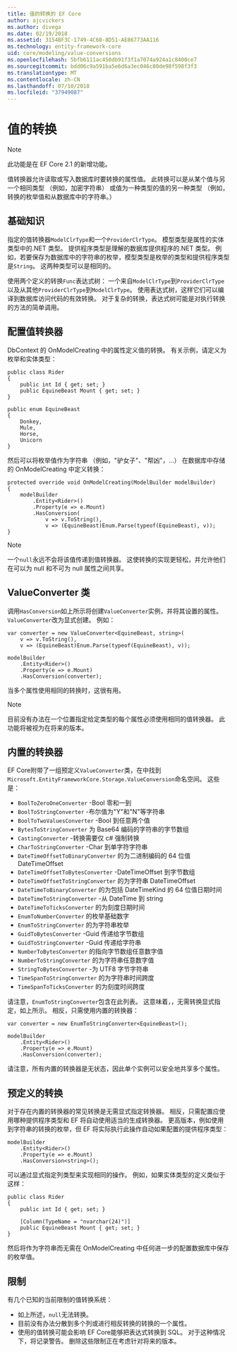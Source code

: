 ```yaml
---
title: 值的转换的 EF Core
author: ajcvickers
ms.author: divega
ms.date: 02/19/2018
ms.assetid: 3154BF3C-1749-4C60-8D51-AE86773AA116
ms.technology: entity-framework-core
uid: core/modeling/value-conversions
ms.openlocfilehash: 5bfb6111ac450db91f3f1a7074a924a1c8400ce7
ms.sourcegitcommit: bdd06c9a591ba5e6d6a3ec046c80de98f598f3f3
ms.translationtype: MT
ms.contentlocale: zh-CN
ms.lasthandoff: 07/10/2018
ms.locfileid: "37949087"
---
```

# <a name="value-conversions"></a>值的转换

> [!NOTE]  
> 此功能是在 EF Core 2.1 的新增功能。

值转换器允许读取或写入数据库时要转换的属性值。 此转换可以是从某个值与另一个相同类型 （例如，加密字符串） 或值为一种类型的值的另一种类型 （例如，转换的枚举值和从数据库中的字符串。）

## <a name="fundamentals"></a>基础知识

指定的值转换器`ModelClrType`和一个`ProviderClrType`。 模型类型是属性的实体类型中的.NET 类型。 提供程序类型是理解的数据库提供程序的.NET 类型。 例如，若要保存为数据库中的字符串的枚举，模型类型是枚举的类型和提供程序类型是`String`。 这两种类型可以是相同的。

使用两个定义的转换`Func`表达式树： 一个来自`ModelClrType`到`ProviderClrType`以及从其他`ProviderClrType`到`ModelClrType`。 使用表达式树，这样它们可以编译到数据库访问代码的有效转换。 对于复杂的转换，表达式树可能是对执行转换的方法的简单调用。

## <a name="configuring-a-value-converter"></a>配置值转换器

DbContext 的 OnModelCreating 中的属性定义值的转换。 有关示例，请定义为枚举和实体类型：
```Csharp
public class Rider
{
    public int Id { get; set; }
    public EquineBeast Mount { get; set; }
}

public enum EquineBeast
{
    Donkey,
    Mule,
    Horse,
    Unicorn
}
```
然后可以将枚举值作为字符串 （例如，"驴女子"、"帮凶"，...） 在数据库中存储的 OnModelCreating 中定义转换：
```Csharp
protected override void OnModelCreating(ModelBuilder modelBuilder)
{
    modelBuilder
        .Entity<Rider>()
        .Property(e => e.Mount)
        .HasConversion(
            v => v.ToString(),
            v => (EquineBeast)Enum.Parse(typeof(EquineBeast), v));
}
```
> [!NOTE]  
> 一个`null`永远不会将该值传递到值转换器。 这使转换的实现更轻松，并允许他们在可以为 null 和不可为 null 属性之间共享。

## <a name="the-valueconverter-class"></a>ValueConverter 类

调用`HasConversion`如上所示将创建`ValueConverter`实例，并将其设置的属性。 `ValueConverter`改为显式创建。 例如：
```Csharp
var converter = new ValueConverter<EquineBeast, string>(
    v => v.ToString(),
    v => (EquineBeast)Enum.Parse(typeof(EquineBeast), v));

modelBuilder
    .Entity<Rider>()
    .Property(e => e.Mount)
    .HasConversion(converter);
```
当多个属性使用相同的转换时，这很有用。

> [!NOTE]  
> 目前没有办法在一个位置指定给定类型的每个属性必须使用相同的值转换器。 此功能将被视为在将来的版本。

## <a name="built-in-converters"></a>内置的转换器

EF Core附带了一组预定义`ValueConverter`类，在中找到`Microsoft.EntityFrameworkCore.Storage.ValueConversion`命名空间。 这些是：
* `BoolToZeroOneConverter` -Bool 零和一到
* `BoolToStringConverter` -布尔值为"Y"和"N"等字符串
* `BoolToTwoValuesConverter` -Bool 到任意两个值
* `BytesToStringConverter` 为 Base64 编码的字符串的字节数组
* `CastingConverter` -转换需要仅 c# 强制转换
* `CharToStringConverter` -Char 到单字符字符串
* `DateTimeOffsetToBinaryConverter` 的为二进制编码的 64 位值 DateTimeOffset
* `DateTimeOffsetToBytesConverter` -DateTimeOffset 到字节数组
* `DateTimeOffsetToStringConverter` 的为字符串 DateTimeOffset
* `DateTimeToBinaryConverter` 的为包括 DateTimeKind 的 64 位值日期时间
* `DateTimeToStringConverter` -从 DateTime 到 string
* `DateTimeToTicksConverter` 的为刻度日期时间
* `EnumToNumberConverter` 的枚举基础数字
* `EnumToStringConverter` 的为字符串枚举
* `GuidToBytesConverter` -Guid 传递给字节数组
* `GuidToStringConverter` -Guid 传递给字符串
* `NumberToBytesConverter` 的指向字节数组任意数字值
* `NumberToStringConverter` 的为字符串任意数字值
* `StringToBytesConverter` -为 UTF8 字节字符串
* `TimeSpanToStringConverter` 的为字符串时间跨度
* `TimeSpanToTicksConverter` 的为刻度时间跨度

请注意，`EnumToStringConverter`包含在此列表。 这意味着，，无需转换显式指定，如上所示。 相反，只需使用内置的转换器：
```Csharp
var converter = new EnumToStringConverter<EquineBeast>();

modelBuilder
    .Entity<Rider>()
    .Property(e => e.Mount)
    .HasConversion(converter);
```
请注意，所有内置的转换器是无状态，因此单个实例可以安全地共享多个属性。

## <a name="pre-defined-conversions"></a>预定义的转换

对于存在内置的转换器的常见转换是无需显式指定转换器。 相反，只需配置应使用哪种提供程序类型和 EF 将自动使用适当的生成转换器。 更高版本，例如使用到字符串的转换的枚举，但 EF 将实际执行此操作自动如果配置的提供程序类型：
```Csharp
modelBuilder
    .Entity<Rider>()
    .Property(e => e.Mount)
    .HasConversion<string>();
```
可以通过显式指定列类型来实现相同的操作。 例如，如果实体类型的定义类似于这样：
```Csharp
public class Rider
{
    public int Id { get; set; }

    [Column(TypeName = "nvarchar(24)")]
    public EquineBeast Mount { get; set; }
}
```
然后将作为字符串而无需在 OnModelCreating 中任何进一步的配置数据库中保存的枚举值。

## <a name="limitations"></a>限制

有几个已知的当前限制的值转换系统：
* 如上所述，`null`无法转换。
* 目前没有办法分散到多个列或进行相反转换的转换的一个属性。
* 使用的值转换可能会影响 EF Core能够把表达式转换到 SQL。 对于这种情况下，将记录警告。
删除这些限制正在考虑针对将来的版本。
